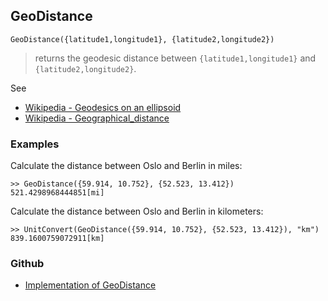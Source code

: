 ## GeoDistance

```
GeoDistance({latitude1,longitude1}, {latitude2,longitude2})
```

> returns the geodesic distance between `{latitude1,longitude1}` and `{latitude2,longitude2}`.
 

See
* [Wikipedia - Geodesics on an ellipsoid](https://en.wikipedia.org/wiki/Geodesics_on_an_ellipsoid)
* [Wikipedia - Geographical_distance]( https://en.wikipedia.org/wiki/Geographical_distance)
 
### Examples

Calculate the distance between Oslo and Berlin in miles:

```
>> GeoDistance({59.914, 10.752}, {52.523, 13.412})
521.4298968444851[mi]
```

Calculate the distance between Oslo and Berlin in kilometers:

```
>> UnitConvert(GeoDistance({59.914, 10.752}, {52.523, 13.412}), "km") 
839.1600759072911[km]
```
### Github
* [Implementation of GeoDistance](https://github.com/axkr/symja_android_library/blob/master/symja_android_library/matheclipse-core/src/main/java/org/matheclipse/core/builtin/GeodesyFunctions.java#L29) 
